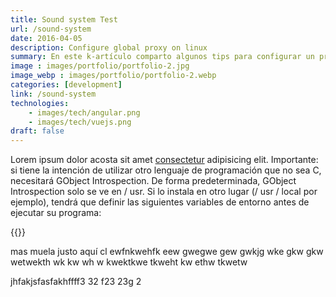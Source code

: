 ```yaml
---
title: Sound system Test
url: /sound-system
date: 2016-04-05
description: Configure global proxy on linux
summary: En este k-artículo comparto algunos tips para configurar un proxy global en sistemas operativos GNU/Linux
image : images/portfolio/portfolio-2.jpg
image_webp : images/portfolio/portfolio-2.webp
categories: [development]
link: /sound-system
technologies:
    - images/tech/angular.png
    - images/tech/vuejs.png
draft: false
---
```


Lorem ipsum dolor acosta sit amet [consectetur](https://yacosta738.github.cu) adipisicing elit. Importante: si tiene la intención de utilizar otro lenguaje de programación que no sea C, necesitará GObject Introspection. De forma predeterminada, GObject Introspection solo se ve en / usr. Si lo instala en otro lugar (/ usr / local por ejemplo), tendrá que definir las siguientes variables de entorno antes de ejecutar su programa:

{{<post-image image="masters.jpg" with="500" alt="master" />}}

mas muela justo aquí cl ewfnkwehfk eew gwegwe gew gwkjg wke gkw gkw  wetwekth wk kw wh w kwektkwe tkweht kw ethw tkwetw


jhfakjsfasfakhffff3 32 f23 23g 2